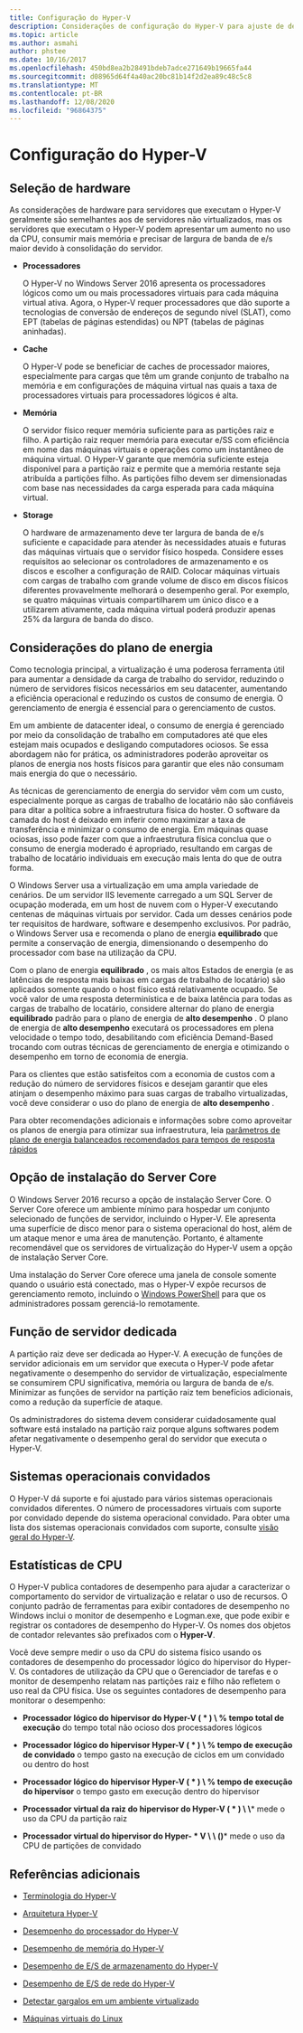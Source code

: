 ```yaml
---
title: Configuração do Hyper-V
description: Considerações de configuração do Hyper-V para ajuste de desempenho
ms.topic: article
ms.author: asmahi
author: phstee
ms.date: 10/16/2017
ms.openlocfilehash: 450bd8ea2b28491bdeb7adce271649b19665fa44
ms.sourcegitcommit: d08965d64f4a40ac20bc81b14f2d2ea89c48c5c8
ms.translationtype: MT
ms.contentlocale: pt-BR
ms.lasthandoff: 12/08/2020
ms.locfileid: "96864375"
---
```

# <a name="hyper-v-configuration"></a>Configuração do Hyper-V

## <a name="hardware-selection"></a>Seleção de hardware

As considerações de hardware para servidores que executam o Hyper-V geralmente são semelhantes aos de servidores não virtualizados, mas os servidores que executam o Hyper-V podem apresentar um aumento no uso da CPU, consumir mais memória e precisar de largura de banda de e/s maior devido à consolidação do servidor.

-   **Processadores**

    O Hyper-V no Windows Server 2016 apresenta os processadores lógicos como um ou mais processadores virtuais para cada máquina virtual ativa. Agora, o Hyper-V requer processadores que dão suporte a tecnologias de conversão de endereços de segundo nível (SLAT), como EPT (tabelas de páginas estendidas) ou NPT (tabelas de páginas aninhadas).

-   **Cache**

    O Hyper-V pode se beneficiar de caches de processador maiores, especialmente para cargas que têm um grande conjunto de trabalho na memória e em configurações de máquina virtual nas quais a taxa de processadores virtuais para processadores lógicos é alta.

-   **Memória**

    O servidor físico requer memória suficiente para as partições raiz e filho. A partição raiz requer memória para executar e/SS com eficiência em nome das máquinas virtuais e operações como um instantâneo de máquina virtual. O Hyper-V garante que memória suficiente esteja disponível para a partição raiz e permite que a memória restante seja atribuída a partições filho. As partições filho devem ser dimensionadas com base nas necessidades da carga esperada para cada máquina virtual.

-   **Storage**

    O hardware de armazenamento deve ter largura de banda de e/s suficiente e capacidade para atender às necessidades atuais e futuras das máquinas virtuais que o servidor físico hospeda. Considere esses requisitos ao selecionar os controladores de armazenamento e os discos e escolher a configuração de RAID. Colocar máquinas virtuais com cargas de trabalho com grande volume de disco em discos físicos diferentes provavelmente melhorará o desempenho geral. Por exemplo, se quatro máquinas virtuais compartilharem um único disco e a utilizarem ativamente, cada máquina virtual poderá produzir apenas 25% da largura de banda do disco.

## <a name="power-plan-considerations"></a>Considerações do plano de energia

Como tecnologia principal, a virtualização é uma poderosa ferramenta útil para aumentar a densidade da carga de trabalho do servidor, reduzindo o número de servidores físicos necessários em seu datacenter, aumentando a eficiência operacional e reduzindo os custos de consumo de energia. O gerenciamento de energia é essencial para o gerenciamento de custos.

Em um ambiente de datacenter ideal, o consumo de energia é gerenciado por meio da consolidação de trabalho em computadores até que eles estejam mais ocupados e desligando computadores ociosos. Se essa abordagem não for prática, os administradores poderão aproveitar os planos de energia nos hosts físicos para garantir que eles não consumam mais energia do que o necessário.

As técnicas de gerenciamento de energia do servidor vêm com um custo, especialmente porque as cargas de trabalho de locatário não são confiáveis para ditar a política sobre a infraestrutura física do hoster. O software da camada do host é deixado em inferir como maximizar a taxa de transferência e minimizar o consumo de energia. Em máquinas quase ociosas, isso pode fazer com que a infraestrutura física conclua que o consumo de energia moderado é apropriado, resultando em cargas de trabalho de locatário individuais em execução mais lenta do que de outra forma.

O Windows Server usa a virtualização em uma ampla variedade de cenários. De um servidor IIS levemente carregado a um SQL Server de ocupação moderada, em um host de nuvem com o Hyper-V executando centenas de máquinas virtuais por servidor. Cada um desses cenários pode ter requisitos de hardware, software e desempenho exclusivos. Por padrão, o Windows Server usa e recomenda o plano de energia **equilibrado** que permite a conservação de energia, dimensionando o desempenho do processador com base na utilização da CPU.

Com o plano de energia **equilibrado** , os mais altos Estados de energia (e as latências de resposta mais baixas em cargas de trabalho de locatário) são aplicados somente quando o host físico está relativamente ocupado. Se você valor de uma resposta determinística e de baixa latência para todas as cargas de trabalho de locatário, considere alternar do plano de energia **equilibrado** padrão para o plano de energia de **alto desempenho** . O plano de energia de **alto desempenho** executará os processadores em plena velocidade o tempo todo, desabilitando com eficiência Demand-Based trocando com outras técnicas de gerenciamento de energia e otimizando o desempenho em torno de economia de energia.

Para os clientes que estão satisfeitos com a economia de custos com a redução do número de servidores físicos e desejam garantir que eles atinjam o desempenho máximo para suas cargas de trabalho virtualizadas, você deve considerar o uso do plano de energia de **alto desempenho** .

Para obter recomendações adicionais e informações sobre como aproveitar os planos de energia para otimizar sua infraestrutura, leia [parâmetros de plano de energia balanceados recomendados para tempos de resposta rápidos](../../hardware/power/recommended-balanced-plan-parameters.md)



## <a name="server-core-installation-option"></a>Opção de instalação do Server Core

O Windows Server 2016 recurso a opção de instalação Server Core. O Server Core oferece um ambiente mínimo para hospedar um conjunto selecionado de funções de servidor, incluindo o Hyper-V. Ele apresenta uma superfície de disco menor para o sistema operacional do host, além de um ataque menor e uma área de manutenção. Portanto, é altamente recomendável que os servidores de virtualização do Hyper-V usem a opção de instalação Server Core.

Uma instalação do Server Core oferece uma janela de console somente quando o usuário está conectado, mas o Hyper-V expõe recursos de gerenciamento remoto, incluindo o [Windows PowerShell](/powershell/module/hyper-v/) para que os administradores possam gerenciá-lo remotamente.

## <a name="dedicated-server-role"></a>Função de servidor dedicada

A partição raiz deve ser dedicada ao Hyper-V. A execução de funções de servidor adicionais em um servidor que executa o Hyper-V pode afetar negativamente o desempenho do servidor de virtualização, especialmente se consumirem CPU significativa, memória ou largura de banda de e/s. Minimizar as funções de servidor na partição raiz tem benefícios adicionais, como a redução da superfície de ataque.

Os administradores do sistema devem considerar cuidadosamente qual software está instalado na partição raiz porque alguns softwares podem afetar negativamente o desempenho geral do servidor que executa o Hyper-V.

## <a name="guest-operating-systems"></a>Sistemas operacionais convidados

O Hyper-V dá suporte e foi ajustado para vários sistemas operacionais convidados diferentes. O número de processadores virtuais com suporte por convidado depende do sistema operacional convidado. Para obter uma lista dos sistemas operacionais convidados com suporte, consulte [visão geral do Hyper-V](/previous-versions/windows/it-pro/windows-server-2012-R2-and-2012/hh831531(v=ws.11)).

## <a name="cpu-statistics"></a>Estatísticas de CPU

O Hyper-V publica contadores de desempenho para ajudar a caracterizar o comportamento do servidor de virtualização e relatar o uso de recursos. O conjunto padrão de ferramentas para exibir contadores de desempenho no Windows inclui o monitor de desempenho e Logman.exe, que pode exibir e registrar os contadores de desempenho do Hyper-V. Os nomes dos objetos de contador relevantes são prefixados com o **Hyper-V**.

Você deve sempre medir o uso da CPU do sistema físico usando os contadores de desempenho do processador lógico do hipervisor do Hyper-V. Os contadores de utilização da CPU que o Gerenciador de tarefas e o monitor de desempenho relatam nas partições raiz e filho não refletem o uso real da CPU física. Use os seguintes contadores de desempenho para monitorar o desempenho:

- **Processador lógico do hipervisor do Hyper-V ( \* ) \\ % tempo total de execução** do tempo total não ocioso dos processadores lógicos

- **Processador lógico do hipervisor Hyper-V ( \* ) \\ % tempo de execução de convidado** o tempo gasto na execução de ciclos em um convidado ou dentro do host

- **Processador lógico do hipervisor Hyper-V ( \* ) \\ % tempo de execução do hipervisor** o tempo gasto em execução dentro do hipervisor

- **Processador virtual da raiz do hipervisor do Hyper-V ( \* ) \\ \\*** mede o uso da CPU da partição raiz

- **Processador virtual do hipervisor do Hyper- \* V \\ \\ ()*** mede o uso da CPU de partições de convidado


## <a name="additional-references"></a>Referências adicionais

-   [Terminologia do Hyper-V](terminology.md)

-   [Arquitetura Hyper-V](architecture.md)

-   [Desempenho do processador do Hyper-V](processor-performance.md)

-   [Desempenho de memória do Hyper-V](memory-performance.md)

-   [Desempenho de E/S de armazenamento do Hyper-V](storage-io-performance.md)

-   [Desempenho de E/S de rede do Hyper-V](network-io-performance.md)

-   [Detectar gargalos em um ambiente virtualizado](detecting-virtualized-environment-bottlenecks.md)

-   [Máquinas virtuais do Linux](linux-virtual-machine-considerations.md)
